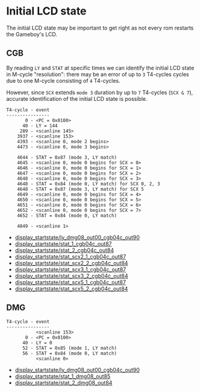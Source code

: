 
# Initial LCD state

The initial LCD state may be important to get right as not every rom restarts
the Gameboy's LCD.


## CGB

By reading `LY` and `STAT` at specific times we can identify the initial LCD
state in M-cycle "resolution":
there may be an error of up to `3` T4-cycles cycles due to one M-cycle
consisting of `4` T4-cycles.

However,
since `SCX` extends `mode 3` duration by up to `7` T4-cycles (`SCX & 7`),
accurate identification of the initial LCD state is possible.

```
T4-cycle - event
----------------
       0 - <PC = 0x0100>
      40 - LY = 144
     289 - <scanline 145>
    3937 - <scanline 153>
    4393 - <scanline 0, mode 2 begins>
    4473 - <scanline 0, mode 3 begins>

    4644 - STAT = 0x87 (mode 3, LY match)
    4645 - <scanline 0, mode 0 begins for SCX = 0>
    4646 - <scanline 0, mode 0 begins for SCX = 1>
    4647 - <scanline 0, mode 0 begins for SCX = 2>
    4648 - <scanline 0, mode 0 begins for SCX = 3>
    4648 - STAT = 0x84 (mode 0, LY match) for SCX 0, 2, 3
    4648 - STAT = 0x87 (mode 3, LY match) for SCX 5
    4649 - <scanline 0, mode 0 begins for SCX = 4>
    4650 - <scanline 0, mode 0 begins for SCX = 5>
    4651 - <scanline 0, mode 0 begins for SCX = 6>
    4652 - <scanline 0, mode 0 begins for SCX = 7>
    4652 - STAT = 0x84 (mode 0, LY match)

    4849 - <scanline 1>
``` 
* [display_startstate/ly_dmg08_out00_cgb04c_out90](
  https://github.com/sinamas/gambatte/tree/master/test/hwtests/display_startstate/ly_dmg08_out00_cgb04c_out90.asm)
* [display_startstate/stat_1_cgb04c_out87](
  https://github.com/sinamas/gambatte/tree/master/test/hwtests/display_startstate/stat_1_cgb04c_out87.asm)
* [display_startstate/stat_2_cgb04c_out84](
  https://github.com/sinamas/gambatte/tree/master/test/hwtests/display_startstate/stat_2_cgb04c_out84.asm)
* [display_startstate/stat_scx2_1_cgb04c_out87](
  https://github.com/sinamas/gambatte/tree/master/test/hwtests/display_startstate/stat_scx2_1_cgb04c_out87.asm)
* [display_startstate/stat_scx2_2_cgb04c_out84](
  https://github.com/sinamas/gambatte/tree/master/test/hwtests/display_startstate/stat_scx2_2_cgb04c_out84.asm)
* [display_startstate/stat_scx3_1_cgb04c_out87](
  https://github.com/sinamas/gambatte/tree/master/test/hwtests/display_startstate/stat_scx3_1_cgb04c_out87.asm)
* [display_startstate/stat_scx3_2_cgb04c_out84](
  https://github.com/sinamas/gambatte/tree/master/test/hwtests/display_startstate/stat_scx3_2_cgb04c_out84.asm)
* [display_startstate/stat_scx5_1_cgb04c_out87](
  https://github.com/sinamas/gambatte/tree/master/test/hwtests/display_startstate/stat_scx5_1_cgb04c_out87.asm)
* [display_startstate/stat_scx5_2_cgb04c_out84](
  https://github.com/sinamas/gambatte/tree/master/test/hwtests/display_startstate/stat_scx5_2_cgb04c_out84.asm)


## DMG

```
T4-cycle - event
----------------
           <scanline 153>
       0 - <PC = 0x0100>
      40 - LY = 0
      52 - STAT = 0x85 (mode 1, LY match)
      56 - STAT = 0x84 (mode 0, LY match)
           <scanline 0>
``` 
* [display_startstate/ly_dmg08_out00_cgb04c_out90](
  https://github.com/sinamas/gambatte/tree/master/test/hwtests/display_startstate/ly_dmg08_out00_cgb04c_out90.asm)
* [display_startstate/stat_1_dmg08_out85](
  https://github.com/sinamas/gambatte/tree/master/test/hwtests/display_startstate/stat_1_dmg08_out85.asm)
* [display_startstate/stat_2_dmg08_out84](
  https://github.com/sinamas/gambatte/tree/master/test/hwtests/display_startstate/stat_2_dmg08_out84.asm)
